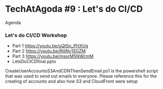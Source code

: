 # TechAtAgoda #9 : Let's do CI/CD

Agenda

### Let's do CI/CD Workshop
- Part 1 https://youtu.be/uQtSn_PHXUg
- Part 2 https://youtu.be/RiliNy1SGZM
- Part 3 https://youtu.be/mssrM5NWcmM
- LetsDoCICDfinal.pptx

CreateUserAccountsS3AndCDNThenSendEmail.ps1 is the powershell script that was used to send out emails to everyone. Please reference this for the creating of accounts and also how S3 and CloudFront were setup 

